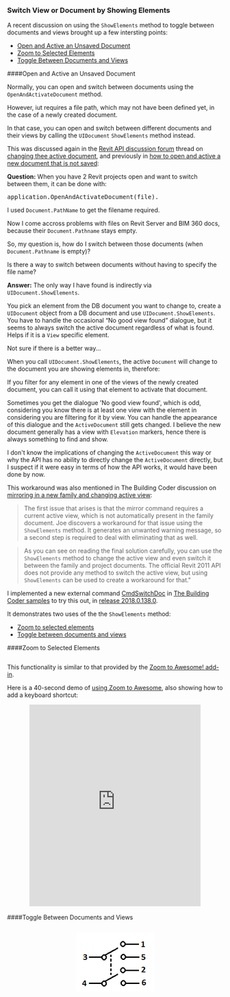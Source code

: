 <head>
<meta http-equiv="Content-Type" content="text/html; charset=utf-8">
<link rel="stylesheet" type="text/css" href="bc.css">
<!--
<script src="run_prettify.js" type="text/javascript"></script>
<script src="https://google-code-prettify.googlecode.com/svn/loader/run_prettify.js" type="text/javascript"></script>
-->
<script src="https://cdn.rawgit.com/google/code-prettify/master/loader/run_prettify.js" type="text/javascript"></script>
</head>

<!---

- open view using UIDocument.ShowElements
  13922857 [Change active document]
  https://forums.autodesk.com/t5/revit-api-forum/change-active-document/m-p/7787792
  https://forums.autodesk.com/t5/revit-api-forum/how-to-open-and-active-a-new-document-that-is-not-saved/m-p/7710749
  Zoom To Awesome!

 #RevitAPI @AutodeskRevit #bim #dynamobim @AutodeskForge #ForgeDevCon

&ndash; 
...

--->

### Switch View or Document by Showing Elements

A recent discussion on using the `ShowElements` method to toggle between documents and views brought up a few intersting points:

- [Open and Active an Unsaved Document](#2) 
- [Zoom to Selected Elements](#3) 
- [Toggle Between Documents and Views](#4) 

####<a name="2"></a>Open and Active an Unsaved Document

Normally, you can open and switch between documents using the `OpenAndActivateDocument` method.

However, iut requires a file path, which may not have been defined yet, in the case of a newly created document.

In that case, you can open and switch between different documents and their views by calling the `UIDocument` `ShowElements` method instead.

This was discussed again in
the [Revit API discussion forum](http://forums.autodesk.com/t5/revit-api-forum/bd-p/160) thread
on [changing thee active document](https://forums.autodesk.com/t5/revit-api-forum/change-active-document/m-p/7787792),
and previously
in [how to open and active a new document that is not saved](https://forums.autodesk.com/t5/revit-api-forum/how-to-open-and-active-a-new-document-that-is-not-saved/m-p/7710749):

**Question:** When you have 2 Revit projects open and want to switch between them, it can be done with:

<pre class="code">
application.OpenAndActivateDocument(file).
</pre>

I used `Document.PathName` to get the filename required.

Now I come accross problems with files on Revit Server and BIM 360 docs, because their `Document.Pathname` stays empty.

So, my question is, how do I switch between those documents (when `Document.Pathname` is empty)?

Is there a way to switch between documents without having to specify the file name?

**Answer:** The only way I have found is indirectly via `UIDocument.ShowElements`.

You pick an element from the DB document you want to change to, create a `UIDocument` object from a DB document and use `UIDocument.ShowElements`. You have to handle the occasional “No good view found” dialogue, but it seems to always switch the active document regardless of what is found. Helps if it is a `View` specific element.

Not sure if there is a better way...

When you call `UIDocument.ShowElements`, the active `Document` will change to the document you are showing elements in, therefore:

If you filter for any element in one of the views of the newly created document, you can call it using that element to activate that document.

Sometimes you get the dialogue 'No good view found', which is odd, considering you know there is at least one view with the element in considering you are filtering for it by view. You can handle the appearance of this dialogue and the `ActiveDocument` still gets changed. I believe the new document generally has a view with `Elevation` markers, hence there is always something to find and show.

I don't know the implications of changing the `ActiveDocument` this way or why the API has no ability to directly change the `ActiveDocument` directly, but I suspect if it were easy in terms of how the API works, it would have been done by now.

This workaround was also mentioned in The Building Coder discussion
on [mirroring in a new family and changing active view](http://thebuildingcoder.typepad.com/blog/2010/11/mirroring-in-a-new-family-and-changing-active-view.html):

> The first issue that arises is that the mirror command requires a current active view, which is not automatically present in the family document. Joe discovers a workaround for that issue using the `ShowElements` method. It generates an unwanted warning message, so a second step is required to deal with eliminating that as well.

> As you can see on reading the final solution carefully, you can use the `ShowElements` method to change the active view and even switch it between the family and project documents. The official Revit 2011 API does not provide any method to switch the active view, but using `ShowElements` can be used to create a workaround for that."

I implemented a new external
command [CmdSwitchDoc](https://github.com/jeremytammik/the_building_coder_samples/blob/master/BuildingCoder/BuildingCoder/CmdSwitchDoc.cs)
in [The Building Coder samples](https://github.com/jeremytammik/the_building_coder_samples) to try this out, in
[release 2018.0.138.0](https://github.com/jeremytammik/the_building_coder_samples/releases/tag/2018.0.138.0).

It demonstrates two uses of the the `ShowElements` method:

- [Zoom to selected elements](#3)
- [Toggle between documents and views](#4)

####<a name="3"></a>Zoom to Selected Elements

<pre class="code">
</pre>

This functionality is similar to that provided by
the [Zoom to Awesome! add-in](https://bimopedia.com/2013/04/02/zoom-to-awesome).

Here is a 40-second demo
of [using Zoom to Awesome](https://knowledge.autodesk.com/support/revit-products/getting-started/caas/screencast/Main/Details/8e9a043d-9383-496b-8e86-6ec3ab055c0e.html),
also showing how to add a keyboard shortcut:

<center>
<iframe width="400" height="470" src="https://screencast.autodesk.com/Embed/Timeline/8e9a043d-9383-496b-8e86-6ec3ab055c0e" frameborder="0" allowfullscreen webkitallowfullscreen></iframe>
</center>

####<a name="4"></a>Toggle Between Documents and Views

<pre class="code">
</pre>


<center>
<img src="img/toggle.png" alt="Toggle" width="183"/>
</center>
